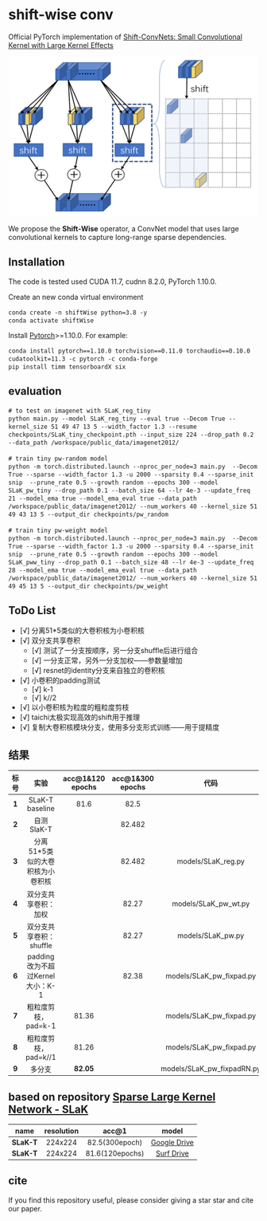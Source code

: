 # shift-wise conv
Official PyTorch implementation of 
[Shift-ConvNets: Small Convolutional Kernel with Large Kernel Effects]()
<p align="center">
<img src="SW.png" width="500" height="320">
</p>

We propose the **Shift-Wise** operator, a ConvNet model that uses large convolutional kernels to capture long-range sparse dependencies.

## Installation

The code is tested used CUDA 11.7, cudnn 8.2.0, PyTorch 1.10.0.

Create an new conda virtual environment
```
conda create -n shiftWise python=3.8 -y
conda activate shiftWise
```

Install [Pytorch](https://pytorch.org/)>=1.10.0. For example:
```
conda install pytorch==1.10.0 torchvision==0.11.0 torchaudio==0.10.0 cudatoolkit=11.3 -c pytorch -c conda-forge
pip install timm tensorboardX six
```

## evaluation
```
# to test on imagenet with SLaK_reg_tiny
python main.py --model SLaK_reg_tiny --eval true --Decom True --kernel_size 51 49 47 13 5 --width_factor 1.3 --resume checkpoints/SLaK_tiny_checkpoint.pth --input_size 224 --drop_path 0.2 --data_path /workspace/public_data/imagenet2012/

# train tiny pw-random model
python -m torch.distributed.launch --nproc_per_node=3 main.py  --Decom True --sparse --width_factor 1.3 -u 2000 --sparsity 0.4 --sparse_init snip  --prune_rate 0.5 --growth random --epochs 300 --model SLaK_pw_tiny --drop_path 0.1 --batch_size 64 --lr 4e-3 --update_freq 21 --model_ema true --model_ema_eval true --data_path /workspace/public_data/imagenet2012/ --num_workers 40 --kernel_size 51 49 43 13 5 --output_dir checkpoints/pw_random

# train tiny pw-weight model
python -m torch.distributed.launch --nproc_per_node=3 main.py  --Decom True --sparse --width_factor 1.3 -u 2000 --sparsity 0.4 --sparse_init snip  --prune_rate 0.5 --growth random --epochs 300 --model SLaK_pww_tiny --drop_path 0.1 --batch_size 48 --lr 4e-3 --update_freq 28 --model_ema true --model_ema_eval true --data_path /workspace/public_data/imagenet2012/ --num_workers 40 --kernel_size 51 49 45 13 5 --output_dir checkpoints/pw_weight
```


## ToDo List
- [√] 分离51*5类似的大卷积核为小卷积核   
- [√] 双分支共享卷积 
  - [√] 测试了一分支按顺序，另一分支shuffle后进行组合
  - [√] 一分支正常，另外一分支加权——参数量增加
  - [√] resnet的identity分支来自独立的卷积核
- [√] 小卷积的padding测试
  - [√] k-1
  - [√] k//2
- [√] 以小卷积核为粒度的粗粒度剪枝
- [√] taichi太极实现高效的shift用于推理
- [√] 复制大卷积核模块分支，使用多分支形式训练——用于提精度

## 结果
 **标号** | **实验**                   | **acc@1&120 epochs** | **acc@1&300 epochs** | **代码**                      
:------:|:------------------------:|:--------------------:|:--------------------:|:---------------------------:
 **1**  | SLaK-T baseline          | 81.6                 | 82.5                 |                             
 **2**  | 自测SlaK-T                 |                      | 82.482               |                             
 **3**  | 分离51*5类似的大卷积核为小卷积核       |                      | 82.482               | models/SLaK_reg.py          
 **4**  | 双分支共享卷积：加权               |                      | 82.27                | models/SLaK_pw_wt.py        
 **5**  | 双分支共享卷积：shuffle          |                      | 82.27                | models/SLaK_pw.py           
 **6**  | padding改为不超过Kernel大小：K-1 |                      | 82.38                | models/SLaK_pw_fixpad.py    
 **7**  | 粗粒度剪枝，pad=k-1            | 81.36                |                      | models/SLaK_pw_fixpad.py    
 **8**  | 粗粒度剪枝，pad=k//1           | 81.26                |                      | models/SLaK_pw_fixpad.py    
 **9**  | 多分支                      | **82.05**            |                      | models/SLaK_pw_fixpadRN.py  



## based on repository [Sparse Large Kernel Network - SLaK](https://github.com/VITA-Group/SLaK)

 **name**   | **resolution** | **acc@1**       | **model**                                                                                          
:----------:|:--------------:|:---------------:|:--------------------------------------------------------------------------------------------------:
 **SLaK-T** | 224x224        | 82.5(300epoch)  | [Google Drive](https://drive.google.com/file/d/1Iut2f5FMS_77jGPYoUJDQzDIXOsax1u4/view?usp=sharing) 
 **SLaK-T** | 224x224        | 81.6(120epochs) | [Surf Drive](https://surfdrive.surf.nl/files/index.php/s/WiQYWNclJ9bW5XV)                          

## cite
If you find this repository useful, please consider giving a star star and cite our paper.

